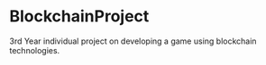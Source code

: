 # BlockchainProject
3rd Year individual project on developing a game using blockchain technologies.
